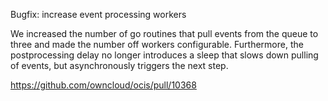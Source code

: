 Bugfix: increase event processing workers

We increased the number of go routines that pull events from the queue to three and made the number off workers configurable. Furthermore, the postprocessing delay no longer introduces a sleep that slows down pulling of events, but asynchronously triggers the next step.

https://github.com/owncloud/ocis/pull/10368

